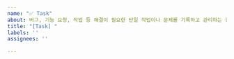 ```yaml
---
name: "✅ Task"
about: 버그, 기능 요청, 작업 등 해결이 필요한 단일 작업이나 문제를 기록하고 관리하는 항목입니다.
title: "[Task] "
labels: ''
assignees: ''

---
```



